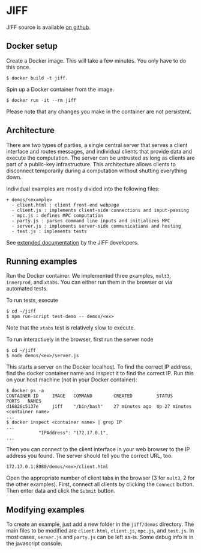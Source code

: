 # JIFF

JIFF source is available [on github](https://github.com/multiparty/jiff).


## Docker setup

Create a Docker image. This will take a few minutes. You only have to do this
once.
```
$ docker build -t jiff.
```
Spin up a Docker container from the image. 
```
$ docker run -it --rm jiff 
```
Please note that any changes you make in the container are not persistent.

## Architecture
There are two types of parties, a single central server that serves a client interface and routes messages, and individual clients that provide data and execute the computation. The server can be untrusted as long as clients are part of a public-key infrastructure.
This architecture allows clients to disconnect temporarily during a computation without shutting everything down.

Individual examples are mostly divided into the following files:
```
+ demos/<example>
  - client.html : client front-end webpage
  - client.js : implements client-side connections and input-passing
  - mpc.js : defines MPC computation
  - party.js : parses command line inputs and initializes MPC 
  - server.js : implements server-side communications and hosting
  - test.js : implements tests
```

See [extended documentation](https://multiparty.org/jiff/docs/jsdoc/) by the JIFF developers.

## Running examples

Run the Docker container. We implemented three examples, `mult3`, `innerprod`, and `xtabs`. You can either run them in the browser or via automated tests.

To run tests, execute
```
$ cd ~/jiff
$ npm run-script test-demo -- demos/<ex>
```
Note that the `xtabs` test is relatively slow to execute.

To run interactively in the browser, first run the server node
```
$ cd ~/jiff
$ node demos/<ex>/server.js
```

This starts a server on the Docker localhost. To find the correct IP address, find the docker container name and inspect it to find the correct IP. Run this on your host machine (not in your Docker container):
```
$ docker ps -a
CONTAINER ID     IMAGE   COMMAND        CREATED         STATUS          PORTS   NAMES 
d16826c5137e     jiff    "/bin/bash"    27 minutes ago  Up 27 minutes           <container name> 
...
$ docker inspect <container name> | grep IP
...
            "IPAddress": "172.17.0.1",
...
```

Then you can connect to the client interface in your web browser to the IP address you found. The server should tell you the correct URL, too.

`172.17.0.1:8080/demos/<ex>/client.html`

Open the appropriate number of client tabs in the browser (3 for `mult3`, 2 for the other examples).
First, connect all clients by clicking the `Connect` button. Then enter data and click the `Submit` button.

## Modifying examples

To create an example, just add a new folder in the `jiff/demos` directory. The main files to be modified are `client.html`, `client.js`, `mpc.js`, and `test.js`. In most cases, `server.js` and `party.js` can be left as-is. Some debug info is in the javascript console. 

